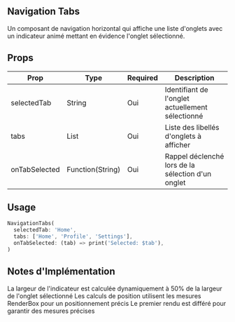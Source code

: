 ## Navigation Tabs

Un composant de navigation horizontal qui affiche une liste d'onglets avec un indicateur animé mettant en évidence l'onglet sélectionné.

## Props

| Prop | Type | Required | Description |
|------|------|-------|-------------|
| selectedTab | String | Oui   | Identifiant de l'onglet actuellement sélectionné |
| tabs | List<String> | Oui   | Liste des libellés d'onglets à afficher |
| onTabSelected | Function(String) | Oui   | Rappel déclenché lors de la sélection d'un onglet |

## Usage

```dart
NavigationTabs(
  selectedTab: 'Home',
  tabs: ['Home', 'Profile', 'Settings'],
  onTabSelected: (tab) => print('Selected: $tab'),
)
```

## Notes d'Implémentation

La largeur de l'indicateur est calculée dynamiquement à 50% de la largeur de l'onglet sélectionné
Les calculs de position utilisent les mesures RenderBox pour un positionnement précis
Le premier rendu est différé pour garantir des mesures précises
